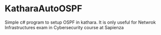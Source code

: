 # KatharaAutoOSPF
Simple c# program to setup OSPF in kathara. It is only useful for Netwrok Infrastructures exam in Cybersecurity course at Sapienza

